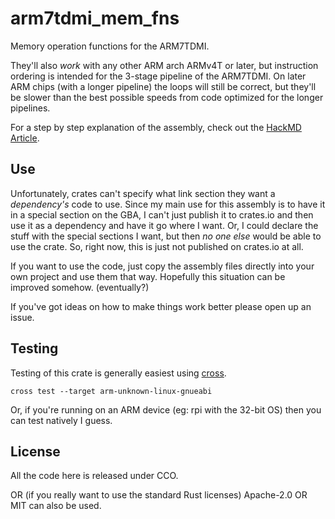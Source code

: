 # arm7tdmi_mem_fns

Memory operation functions for the ARM7TDMI.

They'll also *work* with any other ARM arch ARMv4T or later, but instruction ordering
is intended for the 3-stage pipeline of the ARM7TDMI.
On later ARM chips (with a longer pipeline) the loops will still be correct,
but they'll be slower than the best possible speeds from code optimized for the
longer pipelines.

For a step by step explanation of the assembly,
check out the [HackMD Article](https://hackmd.io/@Lokathor/HJXTfarj5).

## Use

Unfortunately, crates can't specify what link section they want a *dependency's* code to use.
Since my main use for this assembly is to have it in a special section on the GBA,
I can't just publish it to crates.io and then use it as a dependency and have it go where I want.
Or, I could declare the stuff with the special sections I want,
but then *no one else* would be able to use the crate.
So, right now, this is just not published on crates.io at all.

If you want to use the code, just copy the assembly files directly into your own project
and use them that way. Hopefully this situation can be improved somehow. (eventually?)

If you've got ideas on how to make things work better please open up an issue.

## Testing

Testing of this crate is generally easiest using [cross](https://github.com/cross-rs/cross).

```
cross test --target arm-unknown-linux-gnueabi
```

Or, if you're running on an ARM device (eg: rpi with the 32-bit OS) then you can test natively I guess.

## License

All the code here is released under CCO.

OR (if you really want to use the standard Rust licenses) Apache-2.0 OR MIT can also be used.
